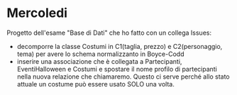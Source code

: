 # Mercoledi
Progetto dell'esame "Base di Dati" che ho fatto con un collega
Issues:
  - decomporre la classe Costumi in C1(taglia, prezzo) e C2(personaggio, tema) per avere lo schema normalizzanto in Boyce-Codd
  - inserire una associazione che è collegata a Partecipanti, EventiHalloween e Costumi e spostare il nome profilo di partecipanti nella nuova relazione che chiamaremo.
    Questo ci serve perché allo stato attuale un costume può essere usato SOLO una volta.
